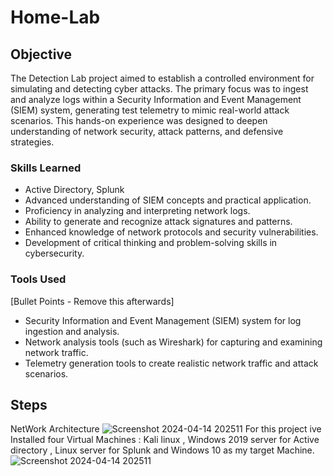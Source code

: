 # Home-Lab


## Objective


The Detection Lab project aimed to establish a controlled environment for simulating and detecting cyber attacks. The primary focus was to ingest and analyze logs within a Security Information and Event Management (SIEM) system, generating test telemetry to mimic real-world attack scenarios. This hands-on experience was designed to deepen understanding of network security, attack patterns, and defensive strategies.

### Skills Learned

- Active Directory, Splunk
- Advanced understanding of SIEM concepts and practical application.
- Proficiency in analyzing and interpreting network logs.
- Ability to generate and recognize attack signatures and patterns.
- Enhanced knowledge of network protocols and security vulnerabilities.
- Development of critical thinking and problem-solving skills in cybersecurity.

### Tools Used
[Bullet Points - Remove this afterwards]

- Security Information and Event Management (SIEM) system for log ingestion and analysis.
- Network analysis tools (such as Wireshark) for capturing and examining network traffic.
- Telemetry generation tools to create realistic network traffic and attack scenarios.

## Steps

NetWork Architecture
![Screenshot 2024-04-14 202511](https://github.com/xOmari/Home-Lab/assets/159092818/141a4d73-4a85-4ba9-9d51-0e2467050dcc)
For this project ive Installed four Virtual Machines : Kali linux , Windows 2019 server for Active directory , Linux server for Splunk and Windows 10 as my target Machine.
![Screenshot 2024-04-14 202511](https://github.com/xOmari/Home-Lab/assets/159092818/7e1649d7-5995-41f0-8e4f-ecce986cf47b)






